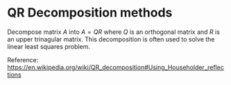 # QR Decomposition methods

Decompose matrix $A$ into $A = QR$ where $Q$ is an orthogonal matrix and $R$ is an upper trinagular matrix. This decomposition is often used to solve the linear least squares problem.

Reference: https://en.wikipedia.org/wiki/QR_decomposition#Using_Householder_reflections

